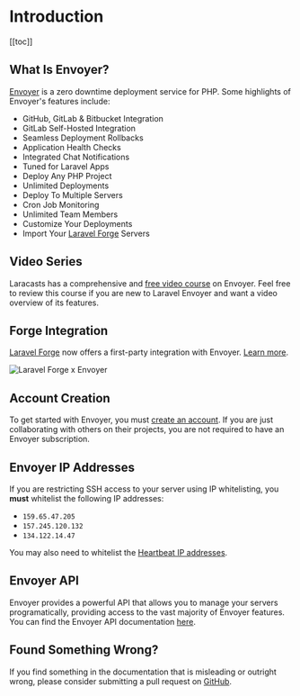 # Introduction

[[toc]]

## What Is Envoyer?

[Envoyer](https://envoyer.io) is a zero downtime deployment service for PHP. Some highlights of Envoyer's features include:

- GitHub, GitLab & Bitbucket Integration
- GitLab Self-Hosted Integration
- Seamless Deployment Rollbacks
- Application Health Checks
- Integrated Chat Notifications
- Tuned for Laravel Apps
- Deploy Any PHP Project
- Unlimited Deployments
- Deploy To Multiple Servers
- Cron Job Monitoring
- Unlimited Team Members
- Customize Your Deployments
- Import Your [Laravel Forge](https://forge.laravel.com) Servers

## Video Series

Laracasts has a comprehensive and [free video course](https://laracasts.com/series/envoyer) on Envoyer. Feel free to review this course if you are new to Laravel Envoyer and want a video overview of its features.

## Forge Integration

[Laravel Forge](https://forge.laravel.com) now offers a first-party integration with Envoyer. [Learn more](https://blog.laravel.com/forge-zero-downtime-deployments).

![Laravel Forge x Envoyer](/img/forge-envoyer-integration-header.png)

## Account Creation

To get started with Envoyer, you must [create an account](https://envoyer.io/auth/register). If you are just collaborating with others on their projects, you are not required to have an Envoyer subscription.

## Envoyer IP Addresses

If you are restricting SSH access to your server using IP whitelisting, you **must** whitelist the following IP addresses:

- `159.65.47.205`
- `157.245.120.132`
- `134.122.14.47`

You may also need to whitelist the [Heartbeat IP addresses](/projects/heartbeats#heartbeat-ip-addresses).

## Envoyer API

Envoyer provides a powerful API that allows you to manage your servers programatically, providing access to the vast majority of Envoyer features. You can find the Envoyer API documentation [here](https://envoyer.io/api-documentation).

## Found Something Wrong?

If you find something in the documentation that is misleading or outright wrong, please consider submitting a pull request on [GitHub](https://github.com/laravel/envoyer-docs).
